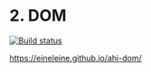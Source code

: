 # 2. DOM

[![Build status](https://ci.appveyor.com/api/projects/status/5j46jmlxmi6iqrub?svg=true)](https://ci.appveyor.com/project/Eineleine/ahj-dom)

https://eineleine.github.io/ahj-dom/


